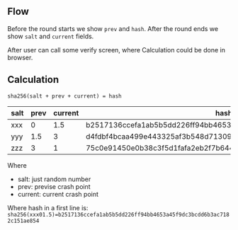 ## Flow
Before the round starts we show `prev` and `hash`.
After the round ends we show `salt` and `current` fields.

After user can call some verify screen, where Calculation could be done in browser.
## Calculation
`sha256(salt + prev + current) = hash`

| salt | prev | current | hash                                                             |
| ---- | ---- | ------- | ---------------------------------------------------------------- |
| xxx  | 0    | 1.5     | b2517136ccefa1ab5b5dd226ff94bb4653a45f9dc3bcdd6b3ac7182c151ae854 |
| yyy  | 1.5  | 3       | d4fdbf4bcaa499e443325af3b548d71309ec9aeea9fc30a388b4592907537b3a |
| zzz  | 3    | 1       | 75c0e91450e0b38c3f5d1fafa2eb2f7b6447b0c0a01d2ad605be3f22000d8703 |

Where
- salt: just random number
- prev: previse crash point
- current: current crash point

Where hash in a first line is: `sha256(xxx01.5)=b2517136ccefa1ab5b5dd226ff94bb4653a45f9dc3bcdd6b3ac7182c151ae854`


